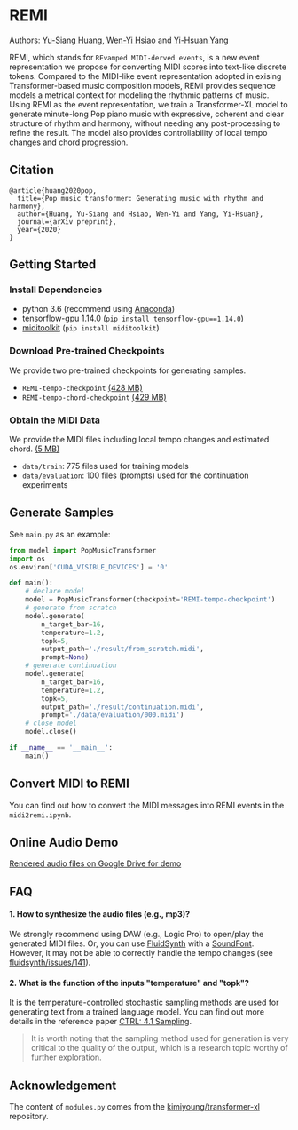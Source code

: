 # REMI
Authors: [Yu-Siang Huang](https://remyhuang.github.io/), [Wen-Yi Hsiao](https://github.com/wayne391/) and [Yi-Hsuan Yang](http://mac.citi.sinica.edu.tw/~yang/)

REMI, which stands for `REvamped MIDI-derved events`, is a new event representation we propose for converting MIDI scores into text-like discrete tokens.  Compared to the MIDI-like event representation adopted in exising Transformer-based music composition models, REMI provides sequence models a metrical context for modeling the rhythmic patterns of music. Using REMI as the event representation, we train a Transformer-XL model to generate minute-long Pop piano music with expressive, coherent and clear structure of rhythm and harmony, without needing any post-processing to refine the result. The model also provides controllability of local tempo changes and chord progression.

## Citation
```
@article{huang2020pop,
  title={Pop music transformer: Generating music with rhythm and harmony},
  author={Huang, Yu-Siang and Hsiao, Wen-Yi and Yang, Yi-Hsuan},
  journal={arXiv preprint},
  year={2020}
}
```

## Getting Started
### Install Dependencies
* python 3.6 (recommend using [Anaconda](https://www.anaconda.com/distribution/))
* tensorflow-gpu 1.14.0 (`pip install tensorflow-gpu==1.14.0`)
* [miditoolkit](https://github.com/wayne391/miditoolkit) (`pip install miditoolkit`)

### Download Pre-trained Checkpoints
We provide two pre-trained checkpoints for generating samples.
* `REMI-tempo-checkpoint` [(428 MB)](https://drive.google.com/open?id=1gxuTSkF51NP04JZgTE46Pg4KQsbHQKGo)
* `REMI-tempo-chord-checkpoint` [(429 MB)](https://drive.google.com/open?id=1nAKjaeahlzpVAX0F9wjQEG_hL4UosSbo)

### Obtain the MIDI Data
We provide the MIDI files including local tempo changes and estimated chord. [(5 MB)](https://drive.google.com/open?id=1JUDHGrVYGyHtjkfI2vgR1xb2oU8unlI3)
* `data/train`: 775 files used for training models
* `data/evaluation`: 100 files (prompts) used for the continuation experiments

## Generate Samples
See `main.py` as an example:
```python
from model import PopMusicTransformer
import os
os.environ['CUDA_VISIBLE_DEVICES'] = '0'

def main():
    # declare model
    model = PopMusicTransformer(checkpoint='REMI-tempo-checkpoint')
    # generate from scratch
    model.generate(
        n_target_bar=16,
        temperature=1.2,
        topk=5,
        output_path='./result/from_scratch.midi',
        prompt=None)
    # generate continuation
    model.generate(
        n_target_bar=16,
        temperature=1.2,
        topk=5,
        output_path='./result/continuation.midi',
        prompt='./data/evaluation/000.midi')
    # close model
    model.close()

if __name__ == '__main__':
    main()
```

## Convert MIDI to REMI
You can find out how to convert the MIDI messages into REMI events in the `midi2remi.ipynb`.

## Online Audio Demo
[Rendered audio files on Google Drive for demo](https://drive.google.com/open?id=1LzPBjHPip4S0CBOLquk5CNapvXSfys54)

## FAQ
#### 1. How to synthesize the audio files (e.g., mp3)?
We strongly recommend using DAW (e.g., Logic Pro) to open/play the generated MIDI files. Or, you can use [FluidSynth](https://github.com/FluidSynth/fluidsynth) with a [SoundFont](https://sites.google.com/site/soundfonts4u/). However, it may not be able to correctly handle the tempo changes (see [fluidsynth/issues/141](https://github.com/FluidSynth/fluidsynth/issues/141)).

#### 2. What is the function of the inputs "temperature" and "topk"?
It is the temperature-controlled stochastic sampling methods are used for generating text from a trained language model. You can find out more details in the reference paper [CTRL: 4.1 Sampling](https://einstein.ai/presentations/ctrl.pdf).
> It is worth noting that the sampling method used for generation is very critical to the quality of the output, which is a research topic worthy of further exploration. 

## Acknowledgement
The content of `modules.py` comes from the [kimiyoung/transformer-xl](https://github.com/kimiyoung/transformer-xl) repository.
